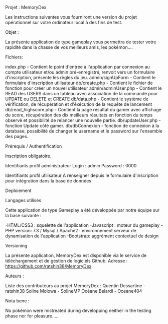 Projet : MemoryDex

Les instructions suivantes vous fourniront une version du projet opérationnel sur votre ordinateur local à des fins de test. 

Objet :

La présente application de type gameplay vous permettra de tester votre rapidité dans la chasse de vos meilleurs amis, les pokémon....


Fichiers:

index.php - Contient le point d'entrée à l'application par connexion au compte utilisateur et/ou admin pré-enregistré, renvoit vers un formulaire d'inscription, présente les règles du jeu.
admin/signUpForm - Contient le formulaire d'inscription utilisateur
db/create.php - Contient le fichier de fonction pour créer un nouvel utilisateur
admin/adminUser.php - Contient le READ des USERS dans un tableau avec association de la commande pour UPDATE ou DELETE et CREATE
db/data.php - Contient le système de vérification, de récupération et d'éxécution de la requête de lancement
db/read_highscore.php - Contient la page résultat du gamer avec affichage du score, récupération des dix meilleurs résultats en fonction du temps observé et possibilité de relancer une nouvelle partie.
db/updateUser.php - fonction Update côté gamer.
db/dbConnexion - fonction de connexion à la database, possibilité de changer le username et le password sur l'ensemble des pages.

Prérequis / Authentification

Inscription obligatoire.


Identifiants profil administrateur 
Login : admin
Password : 0000

Identifiants profil utilisateur
A renseigner depuis le formulaire d'inscription pour intégration dans la base de données

Deploiement

Langages utilisés

Cette application de type Gameplay a été développée par notre équipe sur la base suivante :

-HTML/CSS3 : squelette de l'application
-Javascript : moteur du gameplay
-PHP version: 7.3 / Mysql / Apache2 : environnement serveur de dynamisation de l'application
-Bootstrap: aggrément contextuel de design


Versioning

La présente application, MemoryDex est disponible via le service de téléchargement et de gestion de logiciels Github.
Adresse : https://github.com/ratshin38/MemoryDex.

Auteurs :

Liste des contributeurs au projet MemoryDex :
Quentin Dessartine - ratshin38
Soline Molowa - SolineMP
Océane Belardi - Oceane404

Nota bene :

No pokémon were mistreated during developping neither in the testing phase nor for pleasure.....
